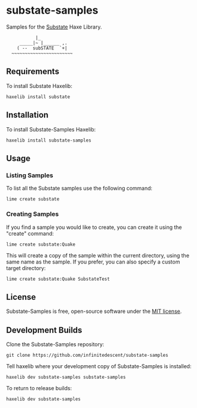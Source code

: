 substate-samples
================

Samples for the [Substate](https://github.com/infinitedescent/substate) Haxe Library.

               |_
         _____|~ |______ ,.
        ( --  subSTATE  `+|   
      ~~~~~~~~~~~~~~~~~~~~~~~
    

Requirements
------------
To install Substate Haxelib:

    haxelib install substate


Installation
------------
To install Substate-Samples Haxelib:

    haxelib install substate-samples

Usage
-----

### Listing Samples
To list all the Substate samples use the following command:

    lime create substate


### Creating Samples
If you find a sample you would like to create, you can create it using the "create" command:

    lime create substate:Quake

This will create a copy of the sample within the current directory, using the same name as the sample. If you prefer, you can also specify a custom target directory:

    lime create substate:Quake SubstateTest
    
License
------------

Substate-Samples is free, open-source software under the [MIT license](LICENSE.md).

Development Builds
------------

Clone the Substate-Samples repository:

    git clone https://github.com/infinitedescent/substate-samples

Tell haxelib where your development copy of Substate-Samples is installed:

    haxelib dev substate-samples substate-samples

To return to release builds:

    haxelib dev substate-samples
